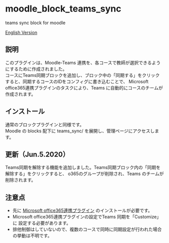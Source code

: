 # moodle_block_teams_sync
teams sync block for moodle

[English Version](/README.en.md)

## 説明
このプラグインは、Moodle-Teams 連携を、各コースで教師が選択できるようにするために作成されました。  
コースにTeams同期ブロックを追加し、ブロック中の「同期する」をクリックすると、同期するコースのIDをコンフィグに書き込むことで、
Microsoft office365連携プラグインのタスクにより、Teams に自動的にコースのチームが作成されます。

## インストール
通常のブロックプラグインと同様です。  
Moodle の blocks 配下に teams_sync/ を展開し、管理ページにアクセスします。

## 更新（Jun.5.2020）
Teams同期を解除する機能を追加しました。Teams同期ブロック内の「同期を解除する」をクリックすると、
o365のグループが削除され、Teams のチームが削除されます。

## 注意点
- 先に [Microsoft office365連携プラグイン](https://moodle.org/plugins/local_o365) のインストールが必要です。
- Microsoft office365連携プラグインの設定でTeams 同期を「Customize」に
  設定する必要があります。
- 排他制御はしていないので、複数のコースで同時に同期設定が行われた場合の挙動は不明です。

